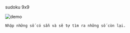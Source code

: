 sudoku 9x9  
  
![demo](https://user-images.githubusercontent.com/93191061/172111311-eedc8eb7-32ef-4f93-942a-c91e821df1ee.png)  
  
`Nhập những số có sẵn và sẽ tự tìm ra những số còn lại.`


